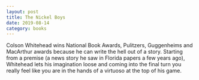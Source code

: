 ```yaml
---
layout: post
title: The Nickel Boys
date: 2019-08-14 
category: books
---
```


Colson Whitehead wins National Book Awards, Pulitzers, Guggenheims and MacArthur awards because he can write the hell out of a story. Starting from a premise (a news story he saw in Florida papers a few years ago), Whitehead lets his imagination loose and coming into the final turn you really feel like you are in the hands of a virtuoso at the top of his game. 